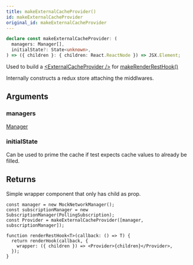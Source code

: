 ```yaml
---
title: makeExternalCacheProvider()
id: makeExternalCacheProvider
original_id: makeExternalCacheProvider
---
```


```typescript
declare const makeExternalCacheProvider: (
  managers: Manager[],
  initialState?: State<unknown>,
) => ({ children }: { children: React.ReactNode }) => JSX.Element;
```

Used to build a [\<ExternalCacheProvider />](./ExternalCacheProvider.md) for [makeRenderRestHook()](./makeRenderRestHook.md)

Internally constructs a redux store attaching the middlwares.

## Arguments

### managers

[Manager](./Manager.md)

### initialState

Can be used to prime the cache if test expects cache values to already be filled.

## Returns

Simple wrapper component that only has child as prop.

```tsx
const manager = new MockNetworkManager();
const subscriptionManager = new SubscriptionManager(PollingSubscription);
const Provider = makeExternalCacheProvider([manager, subscriptionManager]);

function renderRestHook<T>(callback: () => T) {
  return renderHook(callback, {
    wrapper: ({ children }) => <Provider>{children}</Provider>,
  });
}
```
